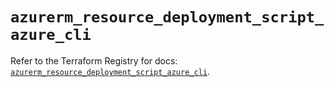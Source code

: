 # `azurerm_resource_deployment_script_azure_cli`

Refer to the Terraform Registry for docs: [`azurerm_resource_deployment_script_azure_cli`](https://registry.terraform.io/providers/hashicorp/azurerm/3.99.0/docs/resources/resource_deployment_script_azure_cli).
